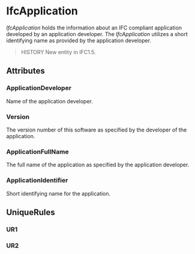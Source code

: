 # IfcApplication

_IfcApplication_ holds the information about an IFC compliant application developed by an application developer. The _IfcApplication_ utilizes a short identifying name as provided by the application developer.<!-- end of definition -->

> HISTORY  New entity in IFC1.5.

## Attributes

### ApplicationDeveloper
Name of the application developer.

### Version
The version number of this software as specified by the developer of the application.

### ApplicationFullName
The full name of the application as specified by the application developer.

### ApplicationIdentifier
Short identifying name for the application.

## UniqueRules

### UR1


### UR2

